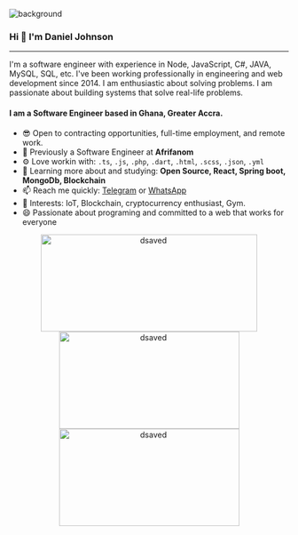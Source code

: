 ![background](https://www.dsaved.com/img/github/wallpaperflare-cropped.jpg)
### Hi 👋 I'm Daniel Johnson
---

I'm a software engineer with experience in Node, JavaScript, C#, JAVA, MySQL, SQL, etc. I've been working professionally in engineering and web development since 2014. I am enthusiastic about solving problems. I am passionate about building systems that solve real-life problems.

#### I am a Software Engineer based in Ghana, Greater Accra.

- 😎 Open to contracting opportunities, full-time employment, and remote work.
- 🏢 Previously a Software Engineer at **Afrifanom**
- ⚙️ Love workin with: `.ts`, `.js`, `.php`, `.dart`, `.html`, `.scss`, `.json`, `.yml`
- 🌱 Learning more about and studying: **Open Source, React, Spring boot, MongoDb, Blockchain**
- 📫 Reach me quickly: <a href="https://t.me/dsaved1">Telegram</a> or <a href="https://wa.me/+233268070588">WhatsApp</a>
- 💜 Interests: IoT, Blockchain, cryptocurrency enthusiast, Gym.
- 😄 Passionate about programing and committed to a web that works for everyone

<div align="center">
  <a href="https://github.com/anuraghazra/github-readme-stats" title="Go to Source">
    <img
      align="center"
      height="175"
      width="390"
    src="https://github-readme-stats.vercel.app/api?username=dsaved&show_icons=true&locale=en&theme=merko"
      alt="dsaved"
    />
  </a>
  <a href="https://github.com/anuraghazra/github-readme-stats">
    <img
      width="325"
      height="175"
      align="center"
      src="https://github-readme-stats.vercel.app/api/top-langs?username=dsaved&show_icons=true&locale=en&layout=compact&theme=merko"
      alt="dsaved"
    />
  </a>
    <a href="https://github.com/anuraghazra/github-readme-stats">
    <img
      width="325"
      height="175"
      align="center"
     src="https://github-readme-streak-stats.herokuapp.com/?user=dsaved&theme=merko"
    alt="dsaved"
    />
  </a>
</div>
